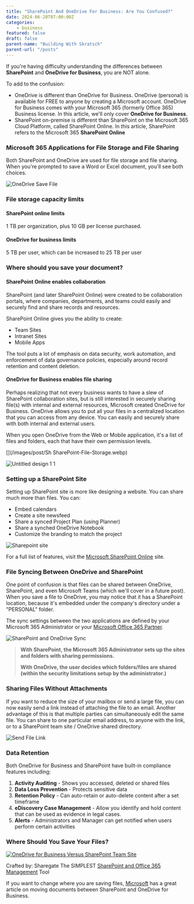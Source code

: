 ```yaml
---
title: "SharePoint And OneDrive For Business: Are You Confused?"
date: 2024-06-20T07:00:00Z
categories:
    - business
featured: false
draft: false
parent-name: "Building With Skratsch"
parent-url: "/posts"
---
```


If you're having difficulty understanding the differences between **SharePoint** and **OneDrive for Business**, you are NOT alone.

To add to the confusion:

- OneDrive is different than OneDrive for Business. OneDrive (personal) is available for FREE to anyone by creating a Microsoft account. OneDrive for Business comes with your Microsoft 365 (formerly Office 365) Business license. In this article, we'll only cover **OneDrive for Business**.
- SharePoint on-premise is different than SharePoint on the Microsoft 365 Cloud Platform, called SharePoint Online. In this article, SharePoint refers to the Microsoft 365 **SharePoint Online**

### Microsoft 365 Applications for File Storage and File Sharing

Both SharePoint and OneDrive are used for file storage and file sharing. When you're prompted to save a Word or Excel document, you'll see both choices.

![OneDrive Save File](/images/post/OneDrive-Save-File.webp)

### File storage capacity limits

#### SharePoint online limits

1 TB per organization, plus 10 GB per license purchased.

#### OneDrive for business limits

5 TB per user, which can be increased to 25 TB per user

### Where should you save your document?

#### SharePoint Online enables collaboration

SharePoint (and later SharePoint Online) were created to be collaboration portals, where companies, departments, and teams could easily and securely find and share records and resources.

SharePoint Online gives you the ability to create:

- Team Sites
- Intranet Sites
- Mobile Apps

The tool puts a lot of emphasis on data security, work automation, and enforcement of data governance policies, especially around record retention and content deletion.

#### OneDrive for Business enables file sharing

Perhaps realizing that not every business wants to have a slew of SharePoint collaboration sites, but is still interested in securely sharing file(s) with internal and external resources, Microsoft created OneDrive for Business. OneDrive allows you to put all your files in a centralized location that you can access from any device. You can easily and securely share with both internal and external users.

When you open OneDrive from the Web or Mobile application, it's a list of files and folders, each that have their own permission levels.

[](/images/post/Sh SharePoint-File-Storage.webp)

![Untitled design 1 1](/images/post/Untitled-design-1-1.webp)

### Setting up a SharePoint Site

Setting up SharePoint site is more like designing a website. You can share much more than files. You can:

- Embed calendars
- Create a site newsfeed
- Share a synced Project Plan (using Planner)
- Share a synched OneDrive Notebook
- Customize the branding to match the project

![Sharepoint site](/images/post/sharepoint-site-845x684.webp)

For a full list of features, visit the [Microsoft SharePoint Online](https://products.office.com/en-us/sharepoint/sharepoint-online-collaboration-software) site.

### File Syncing Between OneDrive and SharePoint

One point of confusion is that files can be shared between OneDrive, SharePoint, and even Microsoft Teams (which we'll cover in a future post). When you save a file to OneDrive, you may notice that it has a SharePoint location, because it's embedded under the company's directory under a "PERSONAL" folder.

The sync settings between the two applications are defined by your Microsoft 365 Administrator or your [Microsoft Office 365 Partner](/it-services/microsoft-365).

![SharePoint and OneDrive Sync](/images/post/SharePoint-and-OneDrive.webp)

> **With SharePoint, the Microsoft 365 Administrator sets up the sites and folders with sharing permissions.**
>
> **With OneDrive, the user decides which folders/files are shared (within the security limitations setup by the administrator.)**

### Sharing Files Without Attachments

If you want to reduce the size of your mailbox or send a large file, you can now easily send a link instead of attaching the file to an email. Another advantage of this is that multiple parties can simultaneously edit the same file. You can share to one particular email address, to anyone with the link, or to a SharePoint team site / OneDrive shared directory.

![Send File Link](/images/post/Send-Link.webp)

### Data Retention

Both OneDrive for Business and SharePoint have built-in compliance features including:

1. **Activity Auditing** - Shows you accessed, deleted or shared files
1. **Data Loss Prevention** - Protects sensitive data
1. **Retention Policy** - Can auto-retain or auto-delete content after a set timeframe
1. **eDiscovery Case Management** - Allow you identify and hold content that can be used as evidence in legal cases.
1. **Alerts** - Administrators and Manager can get notified when users perform certain activities

### Where Should You Save Your Files?

[![OneDrive for Business Versus SharePoint Team Site](/images/post/OneDriveOrSPTeamSite.png)](https://sharegate.com/blog/onedrive-for-business-vs-sharepoint-team-site-infographic)

Crafted by: Sharegate The SIMPLEST [SharePoint and Office 365 Management](https://sharegate.com/tour) Tool

If you want to change where you are saving files, [Microsoft](https://support.office.com/en-us/article/should-i-save-my-documents-to-onedrive-for-business-or-a-team-site-d18d21a0-1f9f-4f6c-ac45-d52afa0a4a2e) has a great article on moving documents between SharePoint and OneDrive for Business.
